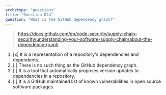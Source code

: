 ```yaml
---
archetype: "questions"
title: "Question 024"
question: "What is the GitHub dependency graph?"
---
```



> https://docs.github.com/en/code-security/supply-chain-security/understanding-your-software-supply-chain/about-the-dependency-graph
1. [x] It is a representation of a repository's dependencies and dependents.
1. [ ] There is no such thing as the GitHub dependency graph.
1. [ ] It is a tool that automatically proposes version updates to dependencies in a repository.
1. [ ] It is a GitHub maintained list of known vulnerabilities in open source software packages.
